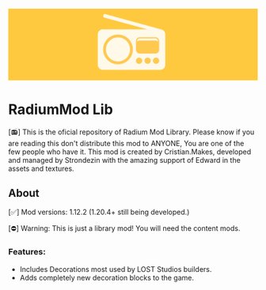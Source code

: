 ![Radium_Banner](https://github.com/Strondezin/radiummod_lib/blob/master/textures/other/radium_banner.png?raw=true)

# RadiumMod Lib

[📻] This is the oficial repository of Radium Mod Library. Please know if you are reading this don't distribute this mod to ANYONE, You are one of the few people who have it. This mod is created by Cristian.Makes, developed and managed by Strondezin with the amazing support of Edward in the assets and textures.

## About

[✅] Mod versions: 1.12.2 (1.20.4+ still being developed.)


[⛔] Warning: This is just a library mod! You will need the content mods.

### Features:

* Includes Decorations most used by LOST Studios builders.
* Adds completely new decoration blocks to the game.
